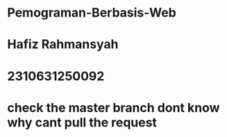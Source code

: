# Pemograman-Berbasis-Web
# Hafiz Rahmansyah
# 2310631250092
# check the master branch dont know why cant pull the request
